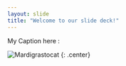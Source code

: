 ```yaml
---
layout: slide
title: "Welcome to our slide deck!"
---
```


My Caption here :

![Mardigrastocat](https://octodex.github.com/images/Mardigrastocat.png)
{: .center}
